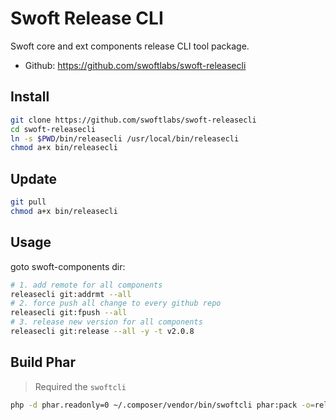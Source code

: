 # Swoft Release CLI

Swoft core and ext components release CLI tool package.

- Github: https://github.com/swoftlabs/swoft-releasecli

## Install

```bash
git clone https://github.com/swoftlabs/swoft-releasecli
cd swoft-releasecli
ln -s $PWD/bin/releasecli /usr/local/bin/releasecli
chmod a+x bin/releasecli
```

## Update

```bash
git pull
chmod a+x bin/releasecli
```

## Usage

goto swoft-components dir:

```bash
# 1. add remote for all components
releasecli git:addrmt --all
# 2. force push all change to every github repo
releasecli git:fpush --all
# 3. release new version for all components
releasecli git:release --all -y -t v2.0.8
```

## Build Phar

> Required the `swoftcli`

```bash
php -d phar.readonly=0 ~/.composer/vendor/bin/swoftcli phar:pack -o=releasecli.phar
```

